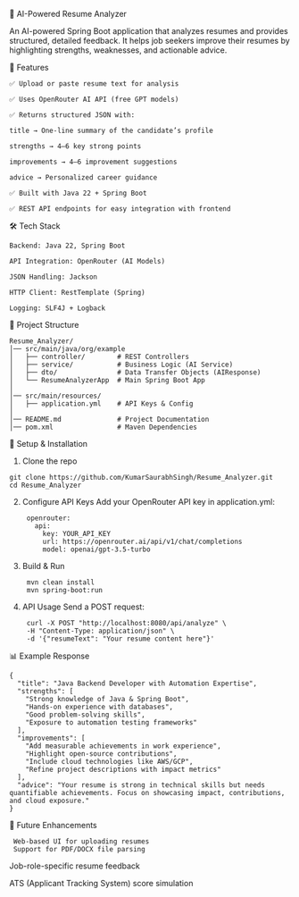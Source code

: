 📄 AI-Powered Resume Analyzer

An AI-powered Spring Boot application that analyzes resumes and provides structured, detailed feedback.
It helps job seekers improve their resumes by highlighting strengths, weaknesses, and actionable advice.

🚀 Features

    ✅ Upload or paste resume text for analysis
    
    ✅ Uses OpenRouter AI API (free GPT models)
    
    ✅ Returns structured JSON with:
    
    title → One-line summary of the candidate’s profile
    
    strengths → 4–6 key strong points
    
    improvements → 4–6 improvement suggestions
    
    advice → Personalized career guidance
    
    ✅ Built with Java 22 + Spring Boot
    
    ✅ REST API endpoints for easy integration with frontend

🛠️ Tech Stack

    Backend: Java 22, Spring Boot
    
    API Integration: OpenRouter (AI Models)
    
    JSON Handling: Jackson
    
    HTTP Client: RestTemplate (Spring)
    
    Logging: SLF4J + Logback

📂 Project Structure

    Resume_Analyzer/
    │── src/main/java/org/example
    │   ├── controller/        # REST Controllers
    │   ├── service/           # Business Logic (AI Service)
    │   ├── dto/               # Data Transfer Objects (AIResponse)
    │   └── ResumeAnalyzerApp  # Main Spring Boot App
    │
    │── src/main/resources/
    │   ├── application.yml    # API Keys & Config
    │
    │── README.md              # Project Documentation
    │── pom.xml                # Maven Dependencies

🔑 Setup & Installation

  1. Clone the repo

    git clone https://github.com/KumarSaurabhSingh/Resume_Analyzer.git
    cd Resume_Analyzer


2. Configure API Keys
    Add your OpenRouter API key in application.yml:

        openrouter:
          api:
            key: YOUR_API_KEY
            url: https://openrouter.ai/api/v1/chat/completions
            model: openai/gpt-3.5-turbo


3. Build & Run

        mvn clean install
        mvn spring-boot:run


4. API Usage
        Send a POST request:
        
        curl -X POST "http://localhost:8080/api/analyze" \
        -H "Content-Type: application/json" \
        -d '{"resumeText": "Your resume content here"}'

📊 Example Response

    {
      "title": "Java Backend Developer with Automation Expertise",
      "strengths": [
        "Strong knowledge of Java & Spring Boot",
        "Hands-on experience with databases",
        "Good problem-solving skills",
        "Exposure to automation testing frameworks"
      ],
      "improvements": [
        "Add measurable achievements in work experience",
        "Highlight open-source contributions",
        "Include cloud technologies like AWS/GCP",
        "Refine project descriptions with impact metrics"
      ],
      "advice": "Your resume is strong in technical skills but needs quantifiable achievements. Focus on showcasing impact, contributions, and cloud exposure."
    }

📌 Future Enhancements

     Web-based UI for uploading resumes
     Support for PDF/DOCX file parsing
 Job-role-specific resume feedback

 ATS (Applicant Tracking System) score simulation
